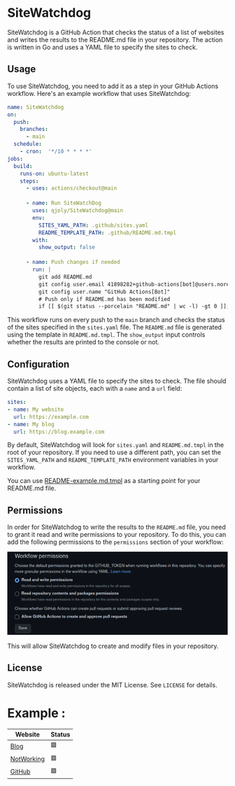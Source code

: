 # SiteWatchdog

SiteWatchdog is a GitHub Action that checks the status of a list of websites and writes the results to the README.md file in your repository. The action is written in Go and uses a YAML file to specify the sites to check.

## Usage

To use SiteWatchdog, you need to add it as a step in your GitHub Actions workflow. Here's an example workflow that uses SiteWatchdog:

```yaml
name: SiteWatchdog
on: 
  push:
    branches:
      - main
  schedule:
    - cron:  '*/10 * * * *'
jobs:
  build:
    runs-on: ubuntu-latest
    steps:
      - uses: actions/checkout@main

      - name: Run SiteWatchDog
        uses: qjoly/SiteWatchdog@main
        env:
          SITES_YAML_PATH: .github/sites.yaml
          README_TEMPLATE_PATH: .github/README.md.tmpl
        with:
          show_output: false

      - name: Push changes if needed
        run: |
          git add README.md
          git config user.email 41898282+github-actions[bot]@users.noreply.github.com
          git config user.name "GitHub Actions[Bot]"
          # Push only if README.md has been modified
          if [[ $(git status --porcelain "README.md" | wc -l) -gt 0 ]]; then git commit -m "[BOT] Update README.md"; git push; fi

```

This workflow runs on every push to the `main` branch and checks the status of the sites specified in the `sites.yaml` file. The `README.md` file is generated using the template in `README.md.tmpl`. The `show_output` input controls whether the results are printed to the console or not.

## Configuration

SiteWatchdog uses a YAML file to specify the sites to check. The file should contain a list of site objects, each with a `name` and a `url` field:

```yaml
sites:
- name: My website
  url: https://example.com
- name: My blog
  url: https://blog.example.com
```

By default, SiteWatchdog will look for `sites.yaml` and `README.md.tmpl` in the root of your repository. If you need to use a different path, you can set the `SITES_YAML_PATH` and `README_TEMPLATE_PATH` environment variables in your workflow.

You can use [README-example.md.tmpl](https://github.com/QJoly/SiteWatchdog/blob/main/README-example.md) as a starting point for your README.md file.

## Permissions

In order for SiteWatchdog to write the results to the `README.md` file, you need to grant it read and write permissions to your repository. To do this, you can add the following permissions to the `permissions` section of your workflow:

![Permissions](https://github.com/QJoly/SiteWatchdog/blob/main/.github/readwriteperm.png?raw=true)

This will allow SiteWatchdog to create and modify files in your repository.

## License

SiteWatchdog is released under the MIT License. See `LICENSE` for details.

# Example : 

| Website                 | Status                |
| ----------------------- | --------------------- |
| [Blog](https://thebidouilleur.xyz) | :green_square: |
| [NotWorking](https://NotWorking) | :red_square: |
| [GitHub](https://www.github.com) | :green_square: |